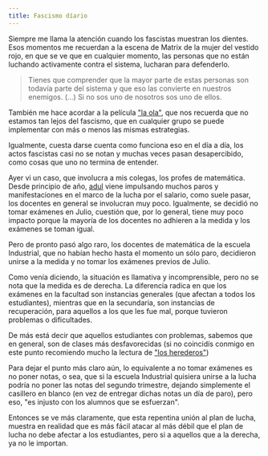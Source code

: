 ```yaml
---
title: Fascismo díario
---
```


Siempre me llama la atención cuando los fascistas muestran los dientes. Esos
momentos me recuerdan a la escena de Matrix de la mujer del vestido rojo, en
que se ve que en cualquier momento, las personas que no están luchando
activamente contra el sistema, lucharan para defenderlo.

> Tienes que comprender que la mayor parte de estas personas son todavía parte
> del sistema y que eso las convierte en nuestros enemigos. (...) Si no sos uno
> de nosotros sos uno de ellos.

También me hace acordar a la película ["la ola"][1], que nos recuerda que no
estamos tan lejos del fascismo, que en cualquier grupo se puede implementar con
más o menos las mismas estrategias.

Igualmente, cuesta darse cuenta como funciona eso en el día a día, los actos
fascistas casi no se notan y muchas veces pasan desapercibido, como cosas que
uno no termina de entender.

Ayer vi un caso, que involucra a mis colegas, los profes de matemática. Desde
principio de año, [adul][2] viene impulsando muchos paros y manifestaciones en
el marco de la lucha por el salario, como suele pasar, los docentes en general
se involucran muy poco. Igualmente, se decidió no tomar exámenes en Julio,
cuestión que, por lo general, tiene muy poco impacto porque la mayoría de los
docentes no adhieren a la medida y los exámenes se toman igual.

Pero de pronto pasó algo raro, los docentes de matemática de la escuela
Industrial, que no habían hecho hasta el momento un sólo paro, decidieron
unirse a la medida y no tomar los exámenes previos de Julio.

Como venía diciendo, la situación es llamativa y incomprensible, pero no se
nota que la medida es de derecha. La diferencia radica en que los exámenes en
la facultad son instancias generales (que afectan a todos los estudiantes),
mientras que en la secundaria, son instancias de recuperación, para aquellos a
los que les fue mal, porque tuvieron problemas o dificultades.

De más está decir que aquellos estudiantes con problemas, sabemos que en
general, son de clases más desfavorecidas (si no coincidís conmigo en este
punto recomiendo mucho la lectura de ["los herederos"][3])

Para dejar el punto más claro aún, lo equivalente a no tomar exámenes es no
poner notas, o sea, que si la escuela Industrial quisiera unirse a la lucha
podría no poner las notas del segundo trimestre, dejando simplemente el
casillero en blanco (en vez de entregar dichas notas un día de paro), pero eso,
"es injusto con los alumnos que se esfuerzan".

Entonces se ve más claramente, que esta repentina unión al plan de lucha,
muestra en realidad que es más fácil atacar al más débil que el plan de lucha
no debe afectar a los estudiantes, pero si a aquellos que a la derecha, ya no
le importan.

 [1]: https://es.wikipedia.org/wiki/La_ola_(pel%C3%ADcula)
 [2]: http://adul.org.ar/
 [3]: https://existenciaintempestiva.files.wordpress.com/2014/03/bourdieu-passeron-los-herederos-los-estudiantes-y-la-cultura.pdf "Los herederos, de Bourdieu y Passeron"

